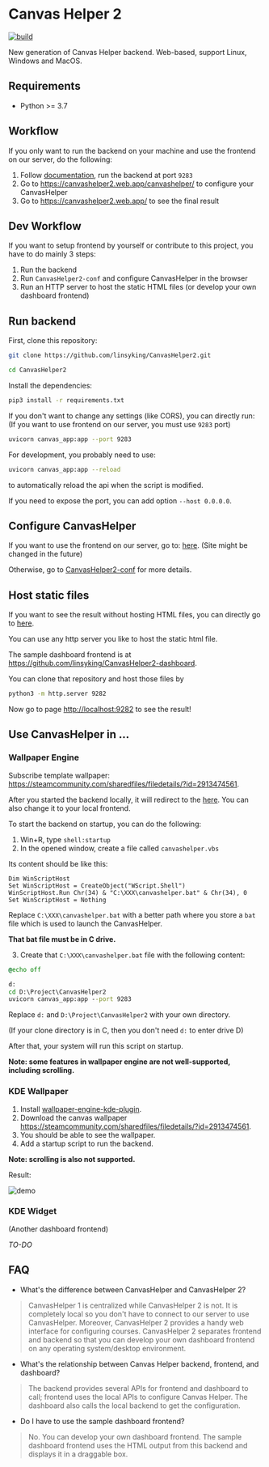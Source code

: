# Canvas Helper 2

[![build](https://github.com/linsyking/CanvasHelper2/actions/workflows/build.yml/badge.svg)](https://github.com/linsyking/CanvasHelper2/actions/workflows/build.yml)

New generation of Canvas Helper backend. Web-based, support Linux, Windows and MacOS.

## Requirements

- Python >= 3.7

## Workflow

If you only want to run the backend on your machine and use the frontend on our server, do the following:

1. Follow [documentation](https://github.com/linsyking/CanvasHelper2#run-backend), run the backend at port `9283`
2. Go to <https://canvashelper2.web.app/canvashelper/> to configure your CanvasHelper
2. Go to <https://canvashelper2.web.app/> to see the final result

## Dev Workflow

If you want to setup frontend by yourself or contribute to this project, you have to do mainly 3 steps:

1. Run the backend
2. Run `CanvasHelper2-conf` and configure CanvasHelper in the browser
3. Run an HTTP server to host the static HTML files (or develop your own dashboard frontend)

## Run backend

First, clone this repository:

```bash
git clone https://github.com/linsyking/CanvasHelper2.git

cd CanvasHelper2
```

Install the dependencies:

```bash
pip3 install -r requirements.txt
```

If you don't want to change any settings (like CORS), you can directly run: (If you want to use frontend on our server, you must use `9283` port)

```bash
uvicorn canvas_app:app --port 9283
```

For development, you probably need to use:

```bash
uvicorn canvas_app:app --reload
```

to automatically reload the api when the script is modified.

If you need to expose the port, you can add option `--host 0.0.0.0`.

## Configure CanvasHelper

If you want to use the frontend on our server, go to: [here](https://yydbxx.cn/canvashelper/). (Site might be changed in the future)

Otherwise, go to [CanvasHelper2-conf](https://github.com/linsyking/CanvasHelper2-conf) for more details.

## Host static files

If you want to see the result without hosting HTML files, you can directly go to [here](https://yydbxx.cn/canvashelper/dashboard/).

You can use any http server you like to host the static html file.

The sample dashboard frontend is at <https://github.com/linsyking/CanvasHelper2-dashboard>.

You can clone that repository and host those files by

```bash
python3 -m http.server 9282
```

Now go to page <http://localhost:9282> to see the result!

## Use CanvasHelper in ...

### Wallpaper Engine

Subscribe template wallpaper: <https://steamcommunity.com/sharedfiles/filedetails/?id=2913474561>.

After you started the backend locally, it will redirect to the [here](https://yydbxx.cn/canvashelper/dashboard/). You can also change it to your local frontend.

To start the backend on startup, you can do the following:

1. Win+R, type `shell:startup`
2. In the opened window, create a file called `canvashelper.vbs`

Its content should be like this:

```vbs
Dim WinScriptHost
Set WinScriptHost = CreateObject("WScript.Shell")
WinScriptHost.Run Chr(34) & "C:\XXX\canvashelper.bat" & Chr(34), 0
Set WinScriptHost = Nothing
```

Replace `C:\XXX\canvashelper.bat` with a better path where you store a `bat` file which is used to launch the CanvasHelper.

**That bat file must be in C drive.**

3. Create that `C:\XXX\canvashelper.bat` file with the following content:

```cmd
@echo off

d:
cd D:\Project\CanvasHelper2
uvicorn canvas_app:app --port 9283
```

Replace `d:` and `D:\Project\CanvasHelper2` with your own directory.

(If your clone directory is in C, then you don't need `d:` to enter drive D)

After that, your system will run this script on startup.

**Note: some features in wallpaper engine are not well-supported, including scrolling.**

### KDE Wallpaper

1. Install [wallpaper-engine-kde-plugin](https://github.com/catsout/wallpaper-engine-kde-plugin).
2. Download the canvas wallpaper <https://steamcommunity.com/sharedfiles/filedetails/?id=2913474561>.
3. You should be able to see the wallpaper.
4. Add a startup script to run the backend.

**Note: scrolling is also not supported.**

Result:

![demo](https://user-images.githubusercontent.com/49303317/210978732-68cefd73-75df-4013-a7cb-2010f16ec7dd.png)

### KDE Widget

(Another dashboard frontend)

*TO-DO*

## FAQ

- What's the difference between CanvasHelper and CanvasHelper 2?

> CanvasHelper 1 is centralized while CanvasHelper 2 is not. It is completely local so you don't have to connect to our server to use CanvasHelper.
> Moreover, CanvasHelper 2 provides a handy web interface for configuring courses.
> CanvasHelper 2 separates frontend and backend so that you can develop your own dashboard frontend on any operating system/desktop environment.

- What's the relationship between Canvas Helper backend, frontend, and dashboard?

> The backend provides several APIs for frontend and dashboard to call; frontend uses the local APIs to configure Canvas Helper. The dashboard also calls the local backend to get the configuration.

- Do I have to use the sample dashboard frontend?

> No. You can develop your own dashboard frontend. The sample dashboard frontend uses the HTML output from this backend and displays it in a draggable box.
